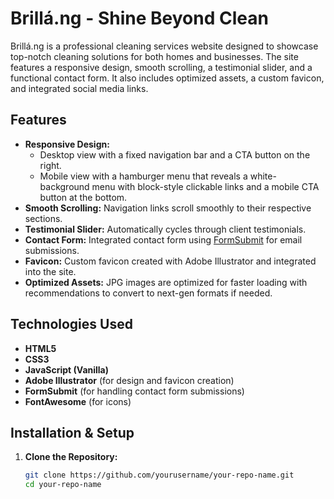 # Brillá.ng - Shine Beyond Clean

Brillá.ng is a professional cleaning services website designed to showcase top-notch cleaning solutions for both homes and businesses. The site features a responsive design, smooth scrolling, a testimonial slider, and a functional contact form. It also includes optimized assets, a custom favicon, and integrated social media links.

## Features

- **Responsive Design:**  
  - Desktop view with a fixed navigation bar and a CTA button on the right.  
  - Mobile view with a hamburger menu that reveals a white-background menu with block-style clickable links and a mobile CTA button at the bottom.
- **Smooth Scrolling:** Navigation links scroll smoothly to their respective sections.
- **Testimonial Slider:** Automatically cycles through client testimonials.
- **Contact Form:** Integrated contact form using [FormSubmit](https://formsubmit.co/) for email submissions.
- **Favicon:** Custom favicon created with Adobe Illustrator and integrated into the site.
- **Optimized Assets:** JPG images are optimized for faster loading with recommendations to convert to next-gen formats if needed.

## Technologies Used

- **HTML5**
- **CSS3**
- **JavaScript (Vanilla)**
- **Adobe Illustrator** (for design and favicon creation)
- **FormSubmit** (for handling contact form submissions)
- **FontAwesome** (for icons)

## Installation & Setup

1. **Clone the Repository:**
   ```bash
   git clone https://github.com/yourusername/your-repo-name.git
   cd your-repo-name
